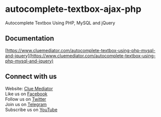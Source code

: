 # autocomplete-textbox-ajax-php

Autocomplete Textbox Using PHP, MySQL and jQuery

## Documentation

[https://www.cluemediator.com/autocomplete-textbox-using-php-mysql-and-jquery](https://www.cluemediator.com/autocomplete-textbox-using-php-mysql-and-jquery)

## Connect with us

Website: [Clue Mediator](https://www.cluemediator.com)  
Like us on [Facebook](https://www.facebook.com/thecluemediator)  
Follow us on [Twitter](https://twitter.com/cluemediator)  
Join us on [Telegram](https://t.me/cluemediator)  
Subscribe us on [YouTube](https://www.youtube.com/ClueMediator)